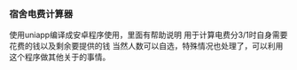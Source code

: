 ### 宿舍电费计算器 ###
使用uniapp编译成安卓程序使用，里面有帮助说明
用于计算电费分3/1时自身需要花费的钱以及剩余要提供的钱
当然人数可以自选，特殊情况也处理了，可以利用这个程序做其他关于的事情。
